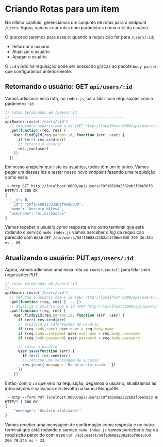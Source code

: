 # Criando Rotas para um item

No último capítulo, gerenciamos um conjunto de rotas para o _endpoint_ ```/users```. Agora, vamos criar rotas com parâmetros como o ```id``` do usuário.

O que precisarémos para essa é: quando a requisição for para ```/users/:id```;

- Returnar o usuário
- Atualizar o usuário
- Apagar o usuário

O ```:id``` vindo na requisição pode ser acessado graças ao pacote ```body-parser``` que configuramos anteriormente.

## Retornando o usuário: GET ```api/users/:id```

Vamos adicionar essa rota, no ```index.js```, para lidar com requisições com o parâmetro ```:id```.

```js
// rotas terminadas em /users/:id
// ----------------------------------------------------
apiRouter.route('/users/:id')
  // returna o usuário com o id (GET http://localhost:8000/api/users/:id)
  .get(function (req, res) {
    User.findById(req.params.id, function (err, user) {
      if (err) res.send(err)
      // retorna o usuário
      res.json(user)
    })
  })
```

Em nosso _endpoint_ que lista os usuários, todos têm um id único. Vamos pegar um desses ids e testar nosso novo _endpoint_ fazendo uma requisição como essa:

```bash
 > http GET http://localhost:8000/api/users/58f10688a2382ab2f06e5030
HTTP/1.1 200 OK
{
  "__v": 0,
  "_id": "58f10688a2382ab2f06e5030",
  "name": "Antonio Milesi",
  "username": "milesibastos"
}
```

Vamos receber o usuário como resposta e no outro terminal que está rodando o serviço ```node index.js``` vamos perceber o _log_ da requisição parecido com esse ```GET /api/users/58f10688a2382ab2f06e5030 200 36.884 ms - 85```.

## Atualizando o usuário: PUT ```api/users/:id```

Agora, vamos adicionar uma nova rota ao ```router.route()``` para lidar com requisições PUT.

```js
// rotas terminadas em /users/:id
// ----------------------------------------------------
apiRouter.route('/users/:id')
  // returna o usuário com o id (GET http://localhost:8000/api/users/:id)
  .get(function (req, res) { ... })
  // atualiza o usuário com o id (PUT http://localhost:8080/api/users/:id)
  .put(function (req, res) {
    User.findById(req.params.id, function (err, user) {
      if (err) res.send(err)
      // atualiza as informações do usuário
      if (req.body.name) user.name = req.body.name
      if (req.body.username) user.username = req.body.username
      if (req.body.password) user.password = req.body.password

      // salva o usuário
      user.save(function (err) {
        if (err) res.send(err)
        // retorna uma menssagem de sucesso
        res.json({ message: 'Usuário atalizado!' })
      })
    })
```

Então, com o ```id``` que veio na requisição, pegamos o usuário, atualizamos as informações e salvamos ele devolta no banco MongoDB.

```bash
 > http --form PUT localhost:8000/api/users/58f10688a2382ab2f06e5030 name='Antonio Milesi Bastos'
HTTP/1.1 200 OK
{
    "message": "Usuário atalizado!"
}
```

Vamos receber uma mensagem de confirmação como resposta e no outro terminal que está rodando o serviço ```node index.js``` vamos perceber o _log_ da requisição parecido com esse ```PUT /api/users/58f10688a2382ab2f06e5030 200 70.245 ms - 33```.
